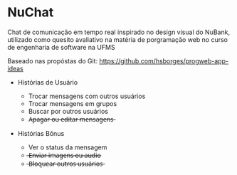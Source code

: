 # NuChat
Chat de comunicação em tempo real inspirado no design visual do NuBank, utilizado como quesito avaliativo na matéria de porgramação web no curso de engenharia de software na UFMS

Baseado nas propóstas do Git: https://github.com/hsborges/progweb-app-ideas

- Histórias de Usuário
  - Trocar mensagens com outros usuários
  - Trocar mensagens em grupos
  - Buscar por outros usuários
  - A̶p̶a̶g̶a̶r̶ ̶o̶u̶ ̶e̶d̶i̶t̶a̶r̶ ̶m̶e̶n̶s̶a̶g̶e̶n̶s̶

- Histórias Bônus
  - Ver o status da mensagem
  - ̶E̶n̶v̶i̶a̶r̶ ̶i̶m̶a̶g̶e̶n̶s̶ ̶o̶u̶ ̶a̶u̶d̶i̶o̶
  - ̶B̶l̶o̶q̶u̶e̶a̶r̶ ̶o̶u̶t̶r̶o̶s̶ ̶u̶s̶u̶á̶r̶i̶o̶s̶
